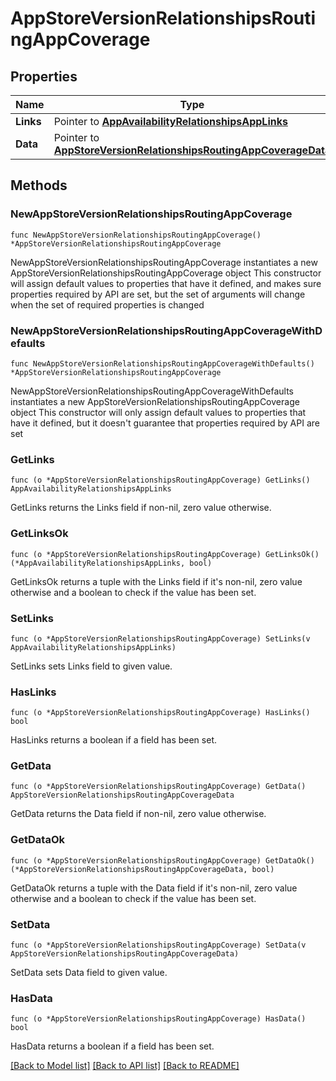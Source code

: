 # AppStoreVersionRelationshipsRoutingAppCoverage

## Properties

Name | Type | Description | Notes
------------ | ------------- | ------------- | -------------
**Links** | Pointer to [**AppAvailabilityRelationshipsAppLinks**](AppAvailabilityRelationshipsAppLinks.md) |  | [optional] 
**Data** | Pointer to [**AppStoreVersionRelationshipsRoutingAppCoverageData**](AppStoreVersionRelationshipsRoutingAppCoverageData.md) |  | [optional] 

## Methods

### NewAppStoreVersionRelationshipsRoutingAppCoverage

`func NewAppStoreVersionRelationshipsRoutingAppCoverage() *AppStoreVersionRelationshipsRoutingAppCoverage`

NewAppStoreVersionRelationshipsRoutingAppCoverage instantiates a new AppStoreVersionRelationshipsRoutingAppCoverage object
This constructor will assign default values to properties that have it defined,
and makes sure properties required by API are set, but the set of arguments
will change when the set of required properties is changed

### NewAppStoreVersionRelationshipsRoutingAppCoverageWithDefaults

`func NewAppStoreVersionRelationshipsRoutingAppCoverageWithDefaults() *AppStoreVersionRelationshipsRoutingAppCoverage`

NewAppStoreVersionRelationshipsRoutingAppCoverageWithDefaults instantiates a new AppStoreVersionRelationshipsRoutingAppCoverage object
This constructor will only assign default values to properties that have it defined,
but it doesn't guarantee that properties required by API are set

### GetLinks

`func (o *AppStoreVersionRelationshipsRoutingAppCoverage) GetLinks() AppAvailabilityRelationshipsAppLinks`

GetLinks returns the Links field if non-nil, zero value otherwise.

### GetLinksOk

`func (o *AppStoreVersionRelationshipsRoutingAppCoverage) GetLinksOk() (*AppAvailabilityRelationshipsAppLinks, bool)`

GetLinksOk returns a tuple with the Links field if it's non-nil, zero value otherwise
and a boolean to check if the value has been set.

### SetLinks

`func (o *AppStoreVersionRelationshipsRoutingAppCoverage) SetLinks(v AppAvailabilityRelationshipsAppLinks)`

SetLinks sets Links field to given value.

### HasLinks

`func (o *AppStoreVersionRelationshipsRoutingAppCoverage) HasLinks() bool`

HasLinks returns a boolean if a field has been set.

### GetData

`func (o *AppStoreVersionRelationshipsRoutingAppCoverage) GetData() AppStoreVersionRelationshipsRoutingAppCoverageData`

GetData returns the Data field if non-nil, zero value otherwise.

### GetDataOk

`func (o *AppStoreVersionRelationshipsRoutingAppCoverage) GetDataOk() (*AppStoreVersionRelationshipsRoutingAppCoverageData, bool)`

GetDataOk returns a tuple with the Data field if it's non-nil, zero value otherwise
and a boolean to check if the value has been set.

### SetData

`func (o *AppStoreVersionRelationshipsRoutingAppCoverage) SetData(v AppStoreVersionRelationshipsRoutingAppCoverageData)`

SetData sets Data field to given value.

### HasData

`func (o *AppStoreVersionRelationshipsRoutingAppCoverage) HasData() bool`

HasData returns a boolean if a field has been set.


[[Back to Model list]](../README.md#documentation-for-models) [[Back to API list]](../README.md#documentation-for-api-endpoints) [[Back to README]](../README.md)



